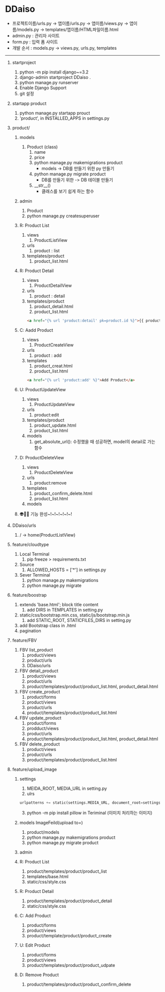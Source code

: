 # DDaiso
- 프로젝트이름/urls.py -> 앱이름/urls.py -> 앱이름/views.py -> 앱이름/models.py -> templates/앱이름/HTML파일이름.html
- admin.py : 관리자 사이트
- form.py : 입력 폼 사이트
- 개발 순서 : models.py -> views.py, urls.py, templates
---

1. startproject
   1. python -m pip install django~=3.2
   2. django-admin startproject DDaiso .
   3. python manage.py runserver
   4. Enable Django Support
   5. git 설정

2. startapp product
   1. python manage.py startapp prouct
   2. 'product', in INSTALLED_APPS in settings.py
   
3. product/
   1. models
      1. Product (class)
         1. name
         2. price
         3. python manage.py makemigrations product
            - models -> DB를 만들기 위한 py 만들기
         4. python manage.py migrate product
            - DB를 만들기 위한 -> DB 테이블 만들기
         5. \_\_str\_\_()
            - 클래스를 보기 쉽게 하는 함수
   2. admin
      1. Product
      2. python manage.py createsuperuser
      
   3. R: Product List
      1. views
         1. ProductListView
      2. urls
         1. product : list
      3. templates/product
         1. product_list.html
   
   4. R: Product Detail
      1. views
         1. ProductDetailView
      2. urls
         1. product : detail
      3. templates/product
         1. product_detail.html
         2. product_list.html
         ```html
         <a href="{% url 'product:detail' pk=product.id %}">{{ product.name }}</a>
         ```
   5. C: Aadd Product 
      1. views
         1. ProductCreateView
      2. urls
         1. product : add
      3. templates
         1. product_creat.html
         2. product_list.html
         ```html
         <a href="{% url 'product:add' %}">Add Product</a>
         ```
         
   6. U: ProductUpdateView
      1. views
         1. ProductUpdateView
      2. urls
         1. product:edit
      3. templates/product
         1. product_update.html
         2. product_list.html
      4. models
         1. get_absolute_url(): 수정했을 때 성공하면, model의 detail로 가는 함수

   7. D: ProductDeleteView
      1. views
         1. ProductDeleteView
      2. urls
         1. product:remove
      3. templates
         1. product_confirm_delete.html
         2. product_list.html
      4. models
   
   8. 👽🐔😳 기능 완성~!~!~!~!~!~!

4. DDaiso/urls
   1. / -> home(ProductListView)
   
5. feature/cloudtype
   1. Local Terminal
      1. pip freeze > requirements.txt
   2. Source
      1. ALLOWED_HOSTS = ['*'] in settings.py
   3. Sever Terminal
      1. python manage.py makemigrations
      2. python manage.py migrate
         

6. feature/boostrap
   1. extends 'base.html'; block title content
      1. add DIRS in TEMPLATES in setting.py
   2. static/css/bootstrap.min.css, static/js/bootstrap.min.js
      1. add STATIC_ROOT, STATICFILES_DIRS in setting.py
   3. add Bootstrap class in .html
   4. pagination

7. feature/FBV
   1. FBV list_product
      1. product/views
      2. product/urls
      3. DDaiso/urls
   2. FBV detail_product
      1. product/views
      2. product/urls
      3. product/templates/product/product_list.html, product_detail.html
   3. FBV create_product
      1. product/forms
      2. product/views
      3. product/urls
      4. product/templates/product/product_list.html
   4. FBV update_product
      1. product/forms
      2. prodduct/views
      3. product/urls
      4. product/templates/product/product_list.html, product_detail.html
   5. FBV delete_product
      1. product/views
      2. product/urls
      3. product/templates/product/product_list.html
   
8. feature/upload_image
   1. settings
      1. MEIDA_ROOT, MEDIA_URL   in setting.py
      2. ulrs
      ```python
      urlpatterns += static(settings.MEDIA_URL, document_root=settings.MEDIA_ROOT)      
      ```
      3. python -m pip install pillow in Teriminal (이미치 처리하는 이미지)
      
   2. models ImageFeild(upload to=)
      1. product/models
      2. python manage.py makemigrations product
      3. python manage.py migrate product
      
   3. admin
   4. R: Product List
      1. product/templates/product/product_list
      2. templates/base.html
      3. static/css/style.css
   5. R: Product Detail
      1. product/templates/product/product_detail
      2. static/css/style.css
      
   6. C: Add Product
      1. product/forms
      2. product/views
      3. product/template/product/product_create

   7. U: Edit Product
      1. product/forms
      2. product/views
      3. product/templates/product/product_udpate

   8. D: Remove Product
      1. product/templates/product/product_confirm_delete